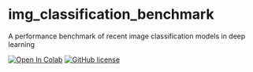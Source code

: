 # img_classification_benchmark
A performance benchmark of recent image classification models in deep learning

[![Open In Colab](https://colab.research.google.com/assets/colab-badge.svg)](https://colab.research.google.com/github/IhabBendidi/img_classification_benchmark/blob/main/CNN_benchmark.ipynb)
[![GitHub license](https://img.shields.io/github/license/Naereen/StrapDown.js.svg)](https://github.com/IhabBendidi/img_classification_benchmarkblob/master/LICENSE)

